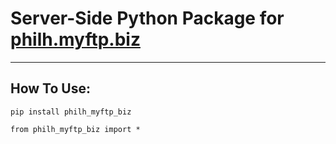 <h1>Server-Side Python Package for <a href="https://philh.myftp.biz">philh.myftp.biz</a></h1>

<hr>

<h2>How To Use:</h2>

`pip install philh_myftp_biz`

`from philh_myftp_biz import *`


